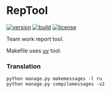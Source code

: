 # RepTool

[![version](https://img.shields.io/github/tag/z0rr0/reptool.svg)](https://github.com/z0rr0/reptool/releases/latest)
[![build](https://github.com/z0rr0/reptool/workflows/Django%20CI/badge.svg)](https://github.com/z0rr0/reptool/workflows/Python/badge.svg)
[![license](https://img.shields.io/github/license/z0rr0/reptool.svg)](https://github.com/z0rr0/reptool/blob/master/LICENSE)

Team work report tool.

Makefile uses [uv](https://github.com/astral-sh/uv) tool.

###  Translation

```
python manage.py makemessages -l ru
python manage.py compilemessages -v2
```
